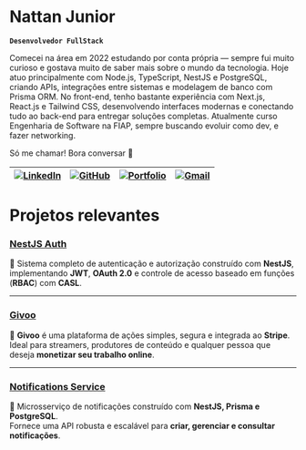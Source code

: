 # Nattan Junior

**`Desenvolvedor FullStack`**

 Comecei na área em 2022 estudando por conta própria — sempre fui muito curioso e gostava muito de saber mais sobre o mundo da tecnologia. Hoje atuo principalmente com Node.js, TypeScript, NestJS e PostgreSQL, criando APIs, integrações entre sistemas e modelagem de banco com Prisma ORM. No front-end, tenho bastante experiência com Next.js, React.js e Tailwind CSS, desenvolvendo interfaces modernas e conectando tudo ao back-end para entregar soluções completas. Atualmente curso Engenharia de Software na FIAP, sempre buscando evoluir como dev, e fazer networking. 
 
Só me chamar! Bora conversar 👊 

| [![LinkedIn](https://img.shields.io/badge/LinkedIn-0077B5?style=for-the-badge&logo=linkedin&logoColor=white)](http://www.linkedin.com/in/nattan-junior-20365a264) | [![GitHub](https://img.shields.io/badge/GitHub-000?style=for-the-badge&logo=github&logoColor=white)](https://github.com/nattanjunior) | [![Portfolio](https://img.shields.io/badge/Portfolio-000?style=for-the-badge&logo=vercel&logoColor=white)](https://nattanjr.vercel.app) | [![Gmail](https://img.shields.io/badge/Gmail-D14836?style=for-the-badge&logo=gmail&logoColor=white)](mailto:fnatanieljunior@gmail.com) |
|---|---|---|---|





# Projetos relevantes

### [NestJS Auth](https://github.com/Nattanjunior/nestjs-auth)  
🔑 Sistema completo de autenticação e autorização construído com **NestJS**, implementando **JWT**, **OAuth 2.0** e controle de acesso baseado em funções (**RBAC**) com **CASL**.  

---

### [Givoo](https://github.com/Nattanjunior/Givoo)  
💸 **Givoo** é uma plataforma de ações simples, segura e integrada ao **Stripe**.  
Ideal para streamers, produtores de conteúdo e qualquer pessoa que deseja **monetizar seu trabalho online**.  

---

### [Notifications Service](https://github.com/Nattanjunior/notifications-service)  
📩 Microsserviço de notificações construído com **NestJS, Prisma e PostgreSQL**.  
Fornece uma API robusta e escalável para **criar, gerenciar e consultar notificações**.



